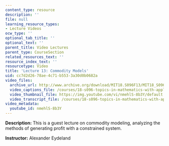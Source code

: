 ```yaml
---
content_type: resource
description: ''
file: null
learning_resource_types:
- Lecture Videos
ocw_type: ''
optional_tab_title: ''
optional_text: ''
parent_title: Video Lectures
parent_type: CourseSection
related_resources_text: ''
resource_index_text: ''
resourcetype: Video
title: 'Lecture 13: Commodity Models'
uid: cc7d2d26-78ae-4c71-b553-3a30d0b0682a
video_files:
  archive_url: http://www.archive.org/download/MIT18.S096F13/MIT18_S096F13_lec13_300k.mp4
  video_captions_file: /courses/18-s096-topics-in-mathematics-with-applications-in-finance-fall-2013/066a02dc8aa45cd9bd5dd7adc2e73101_nmehlS-8b3Y.vtt
  video_thumbnail_file: https://img.youtube.com/vi/nmehlS-8b3Y/default.jpg
  video_transcript_file: /courses/18-s096-topics-in-mathematics-with-applications-in-finance-fall-2013/9bd47022460a8b6df264ae6a515c1711_nmehlS-8b3Y.pdf
video_metadata:
  youtube_id: nmehlS-8b3Y
---
```


**Description:** This is a guest lecture on commodity modeling, analyzing the methods of generating profit with a constrained system.

**Instructor:** Alexander Eydeland